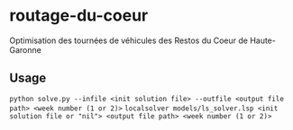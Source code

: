 # routage-du-coeur
Optimisation des tournées de véhicules des Restos du Coeur de Haute-Garonne

## Usage

```python solve.py --infile <init solution file> --outfile <output file path> <week number (1 or 2)>```
```localsolver models/ls_solver.lsp <init solution file or "nil"> <output file path> <week number (1 or 2)>```